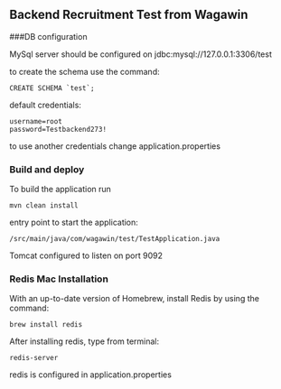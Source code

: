 ## Backend Recruitment Test from Wagawin

###DB configuration 

MySql server should be configured on jdbc:mysql://127.0.0.1:3306/test
 
to create the schema use the command:
```
CREATE SCHEMA `test`;
```

default credentials:
```
username=root
password=Testbackend273!
```
to use another credentials change application.properties
### Build and deploy

To build the application run

```
mvn clean install
```

entry point to start the application:
```
/src/main/java/com/wagawin/test/TestApplication.java
```

Tomcat configured to listen on port 9092

### Redis Mac Installation
With an up-to-date version of Homebrew, install Redis by using the command:
```
brew install redis
```

After installing redis, type from terminal:

```
redis-server
```

redis is configured in application.properties